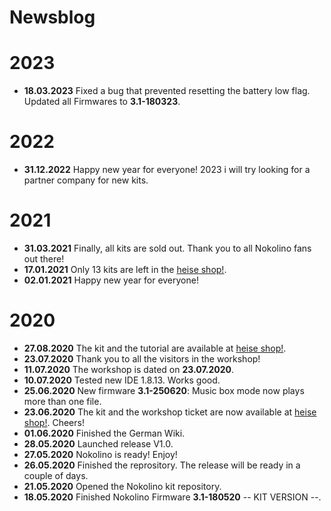 # Newsblog

# 2023
* **18.03.2023** Fixed a bug that prevented resetting the battery low flag. Updated all Firmwares to **3.1-180323**. 

# 2022
* **31.12.2022** Happy new year for everyone! 2023 i will try looking for a partner company for new kits.  

# 2021  

* **31.03.2021** Finally, all kits are sold out. Thank you to all Nokolino fans out there!
* **17.01.2021** Only 13 kits are left in the [heise shop!](https://shop.heise.de/nokolino-bauset).  
* **02.01.2021** Happy new year for everyone! 

# 2020  
  
* **27.08.2020** The kit and the tutorial are available at [heise shop!](https://shop.heise.de/katalog/nokolino-workshop-maker-faire-20).  
* **23.07.2020** Thank you to all the visitors in the workshop!  
* **11.07.2020** The workshop is dated on **23.07.2020**.  
* **10.07.2020** Tested new IDE 1.8.13. Works good.  
* **25.06.2020** New firmware **3.1-250620**: Music box mode now plays more than one file.   
* **23.06.2020** The kit and the workshop ticket are now available at [heise shop!](https://shop.heise.de/katalog/nokolino-bauset). Cheers!  
* **01.06.2020** Finished the German Wiki.  
* **28.05.2020** Launched release V1.0.  
* **27.05.2020** Nokolino is ready! Enjoy!  
* **26.05.2020** Finished the reprository. The release will be ready in a couple of days.  
* **21.05.2020** Opened the Nokolino kit repository.
* **18.05.2020** Finished Nokolino Firmware **3.1-180520** -- KIT VERSION --.     
